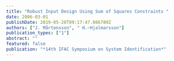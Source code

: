 ```yaml
---
title: "Robust Input Design Using Sum of Squares Constraints "
date: 2006-03-01
publishDate: 2019-05-28T09:17:47.086789Z
authors: ["J. Mårtensson", " H.~Hjalmarsson"]
publication_types: ["1"]
abstract: ""
featured: false
publication: "*14th IFAC Symposium on System Identification*"
---
```


